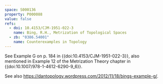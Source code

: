 ```yaml
---
space: S000136
property: P000088
value: false
refs:
  - doi: 10.4153/CJM-1951-022-3
    name: Bing, R.H., Metrization of Topological Spaces
  - zb: "0386.54001"
    name: Counterexamples in Topology
---
```


See Example G on p. 184 in {{doi:10.4153/CJM-1951-022-3}}, also mentioned
in Example 12 of the Metrization Theory chapter in {{doi:10.1007/978-1-4612-6290-9_6}}.

See also <https://dantopology.wordpress.com/2012/11/18/bings-example-g/>.

